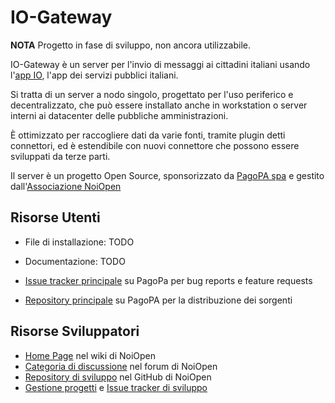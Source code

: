 # IO-Gateway

**NOTA** Progetto in fase di sviluppo, non ancora utilizzabile.

IO-Gateway è un server per l'invio di messaggi ai cittadini italiani usando l'[app IO](https://io.italia.it/), l'app dei servizi pubblici italiani.

Si tratta di un server a nodo singolo, progettato per l'uso periferico e decentralizzato, che può essere installato anche in workstation o server interni ai datacenter delle pubbliche amministrazioni.

È ottimizzato per raccogliere dati da varie fonti, tramite plugin detti connettori, ed è estendibile con nuovi connettore che possono essere sviluppati da terze parti.

Il server è un progetto Open Source, sponsorizzato da [PagoPA spa](https://www.pagopa.gov.it/) e gestito dall'[Associazione NoiOpen](https://noiopen.it)

## Risorse Utenti

-   File di installazione: TODO
-   Documentazione: TODO
-   [Issue tracker principale] su PagoPa per bug reports e feature requests
-   [Repository principale] su PagoPA per la distribuzione dei sorgenti

    [Issue tracker principale]: https://github.com/noiopen/io-gateway/issues
    [Repository principale]: https://github.com/pagopa/io-gateway

## Risorse Sviluppatori

-   [Home Page] nel wiki di NoiOpen
-   [Categoria di discussione] nel forum di NoiOpen
-   [Repository di sviluppo] nel GitHub di NoiOpen 
-   [Gestione progetti] e [Issue tracker di sviluppo] 

  [Home Page]: https://wiki.noiopen.it/wiki/IoGateway
  [Categoria di discussione]: https://noiopen.discourse.group/c/progetti/iogateway/18
  [Repository di sviluppo]: https://github.com/noiopen/io-gateway
  [Issue tracker di sviluppo]: https://github.com/noiopen/io-gateway/issues
  [Gestione progetti]: https://github.com/noiopen/io-gateway/projects


